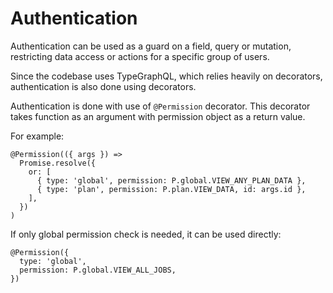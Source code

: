 # Authentication

Authentication can be used as a guard on a field, query or mutation, restricting data access or actions for a specific group of users.

Since the codebase uses TypeGraphQL, which relies heavily on decorators, authentication is also done using decorators.

Authentication is done with use of `@Permission` decorator. This decorator takes function as an argument with permission object as a return value.

For example:

```lang=js
@Permission(({ args }) =>
  Promise.resolve({
    or: [
      { type: 'global', permission: P.global.VIEW_ANY_PLAN_DATA },
      { type: 'plan', permission: P.plan.VIEW_DATA, id: args.id },
    ],
  })
)
```

If only global permission check is needed, it can be used directly:

```lang=js
@Permission({
  type: 'global',
  permission: P.global.VIEW_ALL_JOBS,
})
```

